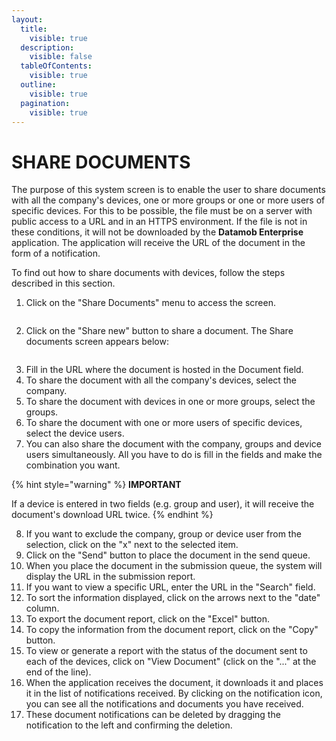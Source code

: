 ```yaml
---
layout:
  title:
    visible: true
  description:
    visible: false
  tableOfContents:
    visible: true
  outline:
    visible: true
  pagination:
    visible: true
---
```


# SHARE DOCUMENTS

The purpose of this system screen is to enable the user to share documents with all the company's devices, one or more groups or one or more users of specific devices. For this to be possible, the file must be on a server with public access to a URL and in an HTTPS environment. If the file is not in these conditions, it will not be downloaded by the **Datamob Enterprise** application. The application will receive the URL of the document in the form of a notification.

To find out how to share documents with devices, follow the steps described in this section.

1. Click on the "Share Documents" menu to access the screen.

<figure><img src="../../.gitbook/assets/image (49).png" alt=""><figcaption></figcaption></figure>

2. Click on the "Share new" button to share a document. The Share documents screen appears below:

<figure><img src="../../.gitbook/assets/image (50).png" alt=""><figcaption></figcaption></figure>

3. Fill in the URL where the document is hosted in the Document field.
4. To share the document with all the company's devices, select the company.
5. To share the document with devices in one or more groups, select the groups.
6. To share the document with one or more users of specific devices, select the device users.
7. You can also share the document with the company, groups and device users simultaneously. All you have to do is fill in the fields and make the combination you want.

{% hint style="warning" %}
**IMPORTANT**

If a device is entered in two fields (e.g. group and user), it will receive the document's download URL twice.
{% endhint %}

8. If you want to exclude the company, group or device user from the selection, click on the "x" next to the selected item.
9. Click on the "Send" button to place the document in the send queue.
10. When you place the document in the submission queue, the system will display the URL in the submission report.
11. If you want to view a specific URL, enter the URL in the "Search" field.
12. To sort the information displayed, click on the arrows next to the "date" column.
13. To export the document report, click on the "Excel" button.
14. To copy the information from the document report, click on the "Copy" button.
15. To view or generate a report with the status of the document sent to each of the devices, click on "View Document" (click on the "..." at the end of the line).
16. When the application receives the document, it downloads it and places it in the list of notifications received. By clicking on the notification icon, you can see all the notifications and documents you have received.
17. These document notifications can be deleted by dragging the notification to the left and confirming the deletion.
